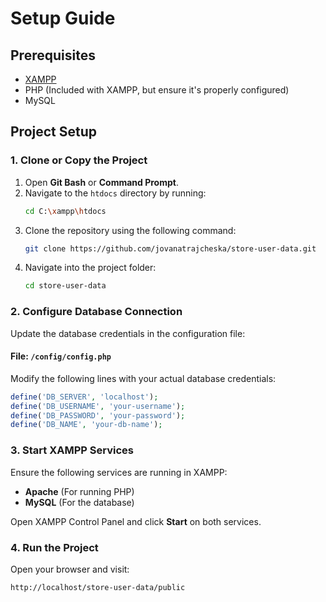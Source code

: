 # Setup Guide

## Prerequisites

- [XAMPP](https://www.apachefriends.org/)
- PHP (Included with XAMPP, but ensure it's properly configured)
- MySQL

## Project Setup

### 1. Clone or Copy the Project

1. Open **Git Bash** or **Command Prompt**.
2. Navigate to the `htdocs` directory by running:
   ```bash
   cd C:\xampp\htdocs
   ```
3. Clone the repository using the following command:
   ```bash
   git clone https://github.com/jovanatrajcheska/store-user-data.git
   ```
4. Navigate into the project folder:
   ```bash
   cd store-user-data
   ```

### 2. Configure Database Connection

Update the database credentials in the configuration file:

#### File: `/config/config.php`

Modify the following lines with your actual database credentials:

```php
define('DB_SERVER', 'localhost');
define('DB_USERNAME', 'your-username');
define('DB_PASSWORD', 'your-password');
define('DB_NAME', 'your-db-name');
```

### 3. Start XAMPP Services

Ensure the following services are running in XAMPP:

- **Apache** (For running PHP)
- **MySQL** (For the database)

Open XAMPP Control Panel and click **Start** on both services.

### 4. Run the Project

Open your browser and visit:

```
http://localhost/store-user-data/public
```
